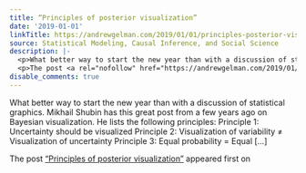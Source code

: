 ```yaml
---
title: “Principles of posterior visualization”
date: '2019-01-01'
linkTitle: https://andrewgelman.com/2019/01/01/principles-posterior-visualization/
source: Statistical Modeling, Causal Inference, and Social Science
description: |-
  <p>What better way to start the new year than with a discussion of statistical graphics. Mikhail Shubin has this great post from a few years ago on Bayesian visualization. He lists the following principles: Principle 1: Uncertainty should be visualized Principle 2: Visualization of variability ≠ Visualization of uncertainty Principle 3: Equal probability = Equal [&#8230;]</p>
  <p>The post <a rel="nofollow" href="https://andrewgelman.com/2019/01/01/principles-posterior-visualization/">&#8220;Principles of posterior visualization&#8221;</a> appeared first on <a rel="nofollow" ...
disable_comments: true
---
```

<p>What better way to start the new year than with a discussion of statistical graphics. Mikhail Shubin has this great post from a few years ago on Bayesian visualization. He lists the following principles: Principle 1: Uncertainty should be visualized Principle 2: Visualization of variability ≠ Visualization of uncertainty Principle 3: Equal probability = Equal [&#8230;]</p>
<p>The post <a rel="nofollow" href="https://andrewgelman.com/2019/01/01/principles-posterior-visualization/">&#8220;Principles of posterior visualization&#8221;</a> appeared first on <a rel="nofollow" ...